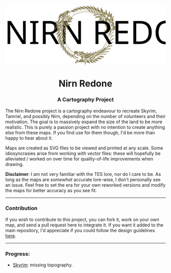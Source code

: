 <div id="project-logo" align="center">
    <br />
    <img src="./nirn_redone.svg" alt="Nirn Redone" width="512"/>
    <h1>Nirn Redone</h1>
    <h3>A Cartography Project</h3>
</div>

The Nirn Redone project is a cartography endeavour to recreate Skyrim, Tamriel, and possibly Nirn, depending on the number of volunteers and their motivation. The goal is to massively expand the size of the land to be more realistic. This is purely a passion project with no intention to create anything else from these maps. If you find use for them though, I'd be more than happy to hear about it.

Maps are created as SVG files to be viewed and printed at any scale. Some idiosyncrasies arise from working with vector files: these will hopefully be alleviated / worked on over time for quality-of-life improvements when drawing.

**Disclaimer**: I am not very familiar with the TES lore, nor do I care to be. As long as the maps are *somewhat* accurate lore-wise, I don't personally see an issue. Feel free to set the era for your own reworked versions and modify the maps for better accuracy as you see fit.

<hr>

### Contribution

If you wish to contribute to this project, you can fork it, work on your own map, and send a pull request here to integrate it. If you want it added to the main repository, I'd appreciate if you could follow the design guidelines [here](./STYLE.MD).

<hr>

### Progress:

<ul>
  <li>
    <p><a href="./SKYRIM/skyrim_redone.svg">Skyrim</a>: missing topography.</p> 
  </li>
</ul>

